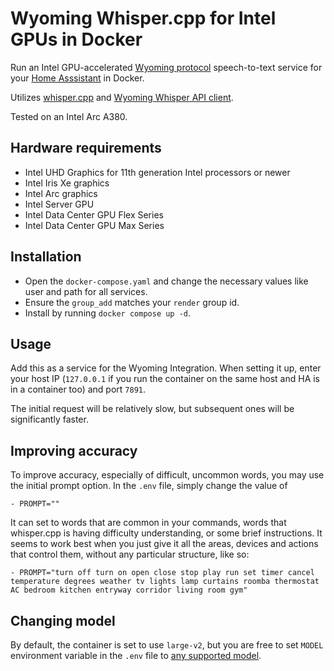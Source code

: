 # Wyoming Whisper.cpp for Intel GPUs in Docker

Run an Intel GPU-accelerated 
[Wyoming protocol](https://github.com/rhasspy/wyoming) speech-to-text service
for your [Home Asssistant](https://github.com/home-assistant/core) in Docker.

Utilizes [whisper.cpp](https://github.com/ggerganov/whisper.cpp) and
[Wyoming Whisper API client](https://github.com/ser/wyoming-whisper-api-client).

Tested on an Intel Arc A380.

## Hardware requirements

- Intel UHD Graphics for 11th generation Intel processors or newer
- Intel Iris Xe graphics
- Intel Arc graphics
- Intel Server GPU
- Intel Data Center GPU Flex Series
- Intel Data Center GPU Max Series

## Installation

- Open the `docker-compose.yaml` and change the necessary values like user and
  path for all services.
- Ensure the `group_add` matches your `render` group id.
- Install by running `docker compose up -d`.

## Usage

Add this as a service for the Wyoming Integration. When setting it up, enter your host IP (`127.0.0.1` if you run the container on the same host and HA is in a container too) and port `7891`.

The initial request will be relatively slow, but subsequent ones will be significantly faster.

## Improving accuracy

To improve accuracy, especially of difficult, uncommon words, you may use the initial prompt option.
In the `.env` file, simply change the value of
```
- PROMPT=""
```
It can set to words that are common in your commands, words that whisper.cpp is having difficulty understanding, or some brief instructions.
It seems to work best when you just give it all the areas, devices and actions that control them, without any particular structure, like so:
```
- PROMPT="turn off turn on open close stop play run set timer cancel temperature degrees weather tv lights lamp curtains roomba thermostat AC bedroom kitchen entryway corridor living room gym"
```

## Changing model

By default, the container is set to use `large-v2`, but you are free to set `MODEL` environment variable in the `.env` file to [any supported model](https://github.com/ggerganov/whisper.cpp/blob/d682e150908e10caa4c15883c633d7902d385237/models/download-ggml-model.sh#L28).
